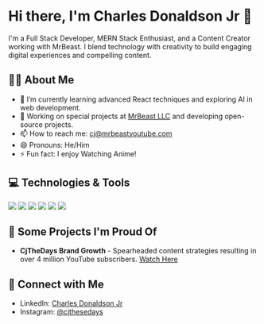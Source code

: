 # Hi there, I'm Charles Donaldson Jr 👋

I'm a Full Stack Developer, MERN Stack Enthusiast, and a Content Creator working with MrBeast. I blend technology with creativity to build engaging digital experiences and compelling content.

## 🧑‍💻 About Me

- 🌱 I’m currently learning advanced React techniques and exploring AI in web development.
- 🔭 Working on special projects at [MrBeast LLC](https://www.youtube.com/user/MrBeast6000) and developing open-source projects.
- 📫 How to reach me: cj@mrbeastyoutube.com
- 😄 Pronouns: He/Him
- ⚡ Fun fact: I enjoy Watching Anime!

## 💻 Technologies & Tools

![](https://img.shields.io/badge/Code-JavaScript-yellow)
![](https://img.shields.io/badge/Code-Python-blue)
![](https://img.shields.io/badge/Database-MongoDB-green)
![](https://img.shields.io/badge/Framework-React-61DAFB)
![](https://img.shields.io/badge/Tools-AdobePremierePro-9999FF)
![](https://img.shields.io/badge/Platform-YouTube-red)

## 🚀 Some Projects I'm Proud Of

- **CjTheDays Brand Growth** - Spearheaded content strategies resulting in over 4 million YouTube subscribers. [Watch Here](https://www.youtube.com/@CjThese/videos)

## 🤝 Connect with Me

- LinkedIn: [Charles Donaldson Jr](https://www.linkedin.com/in/charles-donaldson-jr)
- Instagram: [@cjthesedays](https://www.instagram.com/cjthesedays/?hl=en)
